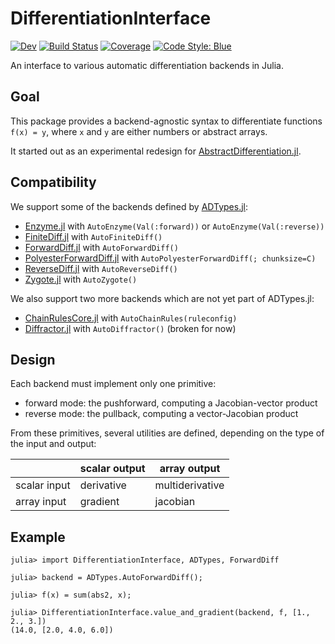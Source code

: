 # DifferentiationInterface

[![Dev](https://img.shields.io/badge/docs-dev-blue.svg)](https://gdalle.github.io/DifferentiationInterface.jl/dev/)
[![Build Status](https://github.com/gdalle/DifferentiationInterface.jl/actions/workflows/CI.yml/badge.svg?branch=main)](https://github.com/gdalle/DifferentiationInterface.jl/actions/workflows/CI.yml?query=branch%3Amain)
[![Coverage](https://codecov.io/gh/gdalle/DifferentiationInterface.jl/branch/main/graph/badge.svg)](https://codecov.io/gh/gdalle/DifferentiationInterface.jl)
[![Code Style: Blue](https://img.shields.io/badge/code%20style-blue-4495d1.svg)](https://github.com/invenia/BlueStyle)

An interface to various automatic differentiation backends in Julia.

## Goal

This package provides a backend-agnostic syntax to differentiate functions `f(x) = y`, where `x` and `y` are either numbers or abstract arrays.

It started out as an experimental redesign for [AbstractDifferentiation.jl](https://github.com/JuliaDiff/AbstractDifferentiation.jl).

## Compatibility

We support some of the backends defined by [ADTypes.jl](https://github.com/SciML/ADTypes.jl):

- [Enzyme.jl](https://github.com/EnzymeAD/Enzyme.jl) with `AutoEnzyme(Val(:forward))` or `AutoEnzyme(Val(:reverse))`
- [FiniteDiff.jl](https://github.com/JuliaDiff/FiniteDiff.jl) with `AutoFiniteDiff()`
- [ForwardDiff.jl](https://github.com/JuliaDiff/ForwardDiff.jl) with `AutoForwardDiff()`
- [PolyesterForwardDiff.jl](https://github.com/JuliaDiff/PolyesterForwardDiff.jl) with `AutoPolyesterForwardDiff(; chunksize=C)`
- [ReverseDiff.jl](https://github.com/JuliaDiff/ReverseDiff.jl) with `AutoReverseDiff()`
- [Zygote.jl](https://github.com/FluxML/Zygote.jl) with `AutoZygote()`

We also support two more backends which are not yet part of ADTypes.jl:

- [ChainRulesCore.jl](https://github.com/JuliaDiff/ChainRulesCore.jl) with `AutoChainRules(ruleconfig)`
- [Diffractor.jl](https://github.com/JuliaDiff/Diffractor.jl) with `AutoDiffractor()` (broken for now)

## Design

Each backend must implement only one primitive:

- forward mode: the pushforward, computing a Jacobian-vector product
- reverse mode: the pullback, computing a vector-Jacobian product

From these primitives, several utilities are defined, depending on the type of the input and output:

|              | scalar output | array output    |
| ------------ | ------------- | --------------- |
| scalar input | derivative    | multiderivative |
| array input  | gradient      | jacobian        |

## Example

```jldoctest
julia> import DifferentiationInterface, ADTypes, ForwardDiff

julia> backend = ADTypes.AutoForwardDiff();

julia> f(x) = sum(abs2, x);

julia> DifferentiationInterface.value_and_gradient(backend, f, [1., 2., 3.])
(14.0, [2.0, 4.0, 6.0])
```
